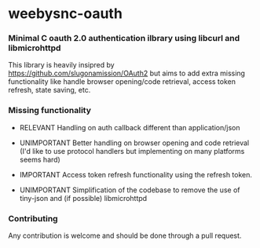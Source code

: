 # weebysnc-oauth
### Minimal C oauth 2.0 authentication ilbrary using libcurl and libmicrohttpd

This library is heavily insipred by https://github.com/slugonamission/OAuth2
but aims to add extra missing functionality like handle browser opening/code retrieval,
access token refresh, state saving, etc.

### Missing functionality

- RELEVANT Handling on auth callback different than
application/json

- UNIMPORTANT Better handling on browser opening and
code retrieval (I'd like to use protocol
handlers but implementing on many platforms
seems hard)

- IMPORTANT Access token refresh functionality
using the refresh token.

- UNIMPORTANT Simplification of the codebase to
remove the use of tiny-json and
(if possible) libmicrohttpd

### Contributing

Any contribution is welcome and should be done through a pull request.
